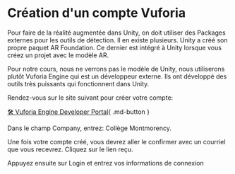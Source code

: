 # Création d'un compte Vuforia
Pour faire de la réalité augmentée dans Unity, on doit utiliser des Packages externes pour les outils de détection. Il en existe plusieurs. Unity a créé son propre paquet AR Foundation. Ce dernier est intégré à Unity lorsque vous créez un projet avec le modèle AR.    

Pour notre cours, nous ne verrons pas le modèle de Unity, nous utiliserons plutôt Vuforia Engine qui est un développeur externe. Ils ont développé des outils très puissants qui fonctionnent dans Unity.    

Rendez-vous sur le site suivant pour créer votre compte:    

[🛠️ Vuforia Engine Developer Portal](https://developer.vuforia.com/vui/auth/register){ .md-button }    

Dans le champ Company, entrez: Collège Montmorency.    

Une fois votre compte créé, vous devrez aller le confirmer avec un courriel que vous recevrez. Cliquez sur le lien reçu.    

Appuyez ensuite sur Login et entrez vos informations de connexion

    
